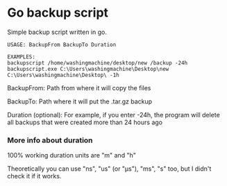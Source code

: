 # Go backup script
Simple backup script written in go.

```
USAGE: BackupFrom BackupTo Duration

EXAMPLES:
backupscript /home/washingmachine/desktop/new /backup -24h
backupscript.exe C:\Users\washingmachine\Desktop\new C:\Users\washingmachine\Desktop\ -1h
```

BackupFrom: Path from where it will copy the files

BackupTo: Path where it will put the .tar.gz backup

Duration (optional): For example, if you enter -24h, the program will delete all backups that were created more than 24 hours ago

### More info about duration

100% working duration units are "m" and "h"

Theoretically you can use "ns", "us" (or "µs"), "ms", "s" too, but I didn't check it if it works.
